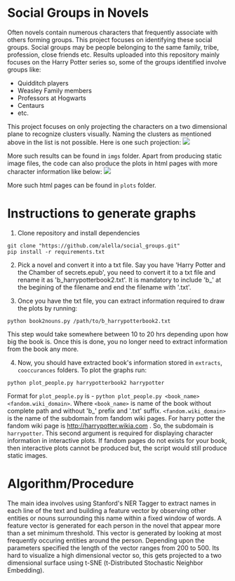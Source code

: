 Social Groups in Novels
=======================

Often novels contain numerous characters that frequently associate with others forming groups. This project focuses on identifying these social groups. Social groups may be people belonging to the same family, tribe, profession, close friends etc. Results uploaded into this repository mainly focuses on the Harry Potter series so, some of the groups identified involve groups like:
- Quidditch players
- Weasley Family members
- Professors at Hogwarts
- Centaurs
- etc.

This project focuses on only projecting the characters on a two dimensional plane to recognize clusters visually. Naming the clusters as mentioned above in the list is not possible. Here is one such projection:
![](https://s31.postimg.org/h9psx4giz/hp1.png)

More such results can be found in `imgs` folder. Apart from producing static image files, the code can also produce the plots in html pages with more character information like below:
![](https://s31.postimg.org/dwhkann0r/scrot_VV0e9.png)

More such html pages can be found in `plots` folder.

Instructions to generate graphs
===============================

1. Clone repository and install dependencies
```
git clone "https://github.com/alella/social_groups.git"
pip install -r requirements.txt
```

2. Pick a novel and convert it into a txt file. Say you have 'Harry Potter and the Chamber of secrets.epub', you need to convert it to a txt file and rename it as 'b_harrypotterbook2.txt'. It is mandatory to include 'b_' at the begining of the filename and end the filename with '.txt'.

3. Once you have the txt file, you can extract information required to draw the plots by running:
```
python book2nouns.py /path/to/b_harrypotterbook2.txt
```
This step would take somewhere between 10 to 20 hrs depending upon how big the book is. Once this is done, you no longer need to extract information from the book any more. 

4. Now, you should have extracted book's information stored in `extracts`, `cooccurances` folders. To plot the graphs run:
```
python plot_people.py harrypotterbook2 harrypotter
```
Format for `plot_people.py` is - `python plot_people.py <book_name> <fandom.wiki_domain>`. Where `<book_name>` is name of the book without complete path and without 'b_' prefix and '.txt' suffix. `<fandom.wiki_domain>` is the name of the subdomain from fandom wiki pages. For harry potter the fandom wiki page is http://harrypotter.wikia.com . So, the subdomain is `harrypotter`. This second argument is required for displaying character information in interactive plots. If fandom pages do not exists for your book, then interactive plots cannot be produced but, the script would still produce static images.

Algorithm/Procedure
===================

The main idea involves using Stanford's NER Tagger to extract names in each line of the text and building a feature vector by observing other entities or nouns surrounding this name within a fixed window of words. A feature vector is generated for each person in the novel that appear more than a set minimum threshold. This vector is generated by looking at most frequently occuring entities around the person. Depending upon the parameters specified the length of the vector ranges from 200 to 500. Its hard to visualize a high dimensional vector so, this gets projected to a two dimensional surface using t-SNE (t-Distributed Stochastic Neighbor Embedding).